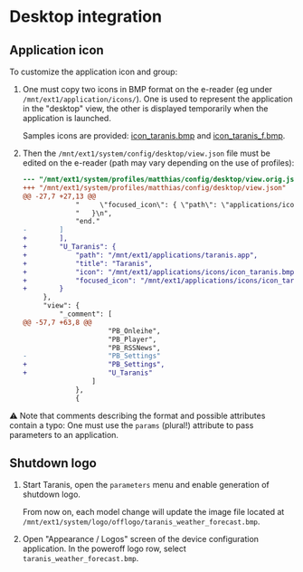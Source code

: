 # Desktop integration

## Application icon

To customize the application icon and group:

1. One must copy two icons in BMP format on the e-reader (eg under
   `/mnt/ext1/application/icons/`). One is used to represent the
   application in the "desktop" view, the other is displayed
   temporarily when the application is launched.
   
   Samples icons are provided: [icon_taranis.bmp](./icon_taranis.bmp) and
   [icon_taranis_f.bmp](./icon_taranis_f.bmp).
   
2. Then the `/mnt/ext1/system/config/desktop/view.json` file must be
   edited on the e-reader (path may vary depending on the use of
   profiles):
   
   ```diff
   --- "/mnt/ext1/system/profiles/matthias/config/desktop/view.orig.json"	2023-09-30 20:20:34.454795306 +0200
   +++ "/mnt/ext1/system/profiles/matthias/config/desktop/view.json"	2023-09-30 20:21:06.283101211 +0200
   @@ -27,7 +27,13 @@
                "     \"focused_icon\": { \"path\": \"applications/icons/my_calc_icon_f.bmp\" }\n",
                "   }\n",
                "end."
   -        ]
   +        ],
   +        "U_Taranis": {
   +            "path": "/mnt/ext1/applications/taranis.app",
   +            "title": "Taranis",
   +            "icon": "/mnt/ext1/applications/icons/icon_taranis.bmp",
   +            "focused_icon": "/mnt/ext1/applications/icons/icon_taranis_f.bmp"
   +        }
        },
        "view": {
            "_comment": [
   @@ -57,7 +63,8 @@
                        "PB_Onleihe",
                        "PB_Player",
                        "PB_RSSNews",
   -                    "PB_Settings"
   +                    "PB_Settings",
   +                    "U_Taranis"
                    ]
                },
                {
   ```

⚠️ Note that comments describing the format and possible attributes
contain a typo: One must use the `params` (plural!) attribute to pass
parameters to an application.

## Shutdown logo

1. Start Taranis, open the `parameters` menu and enable generation of
   shutdown logo.
   
   From now on, each model change will update the image file located at
   `/mnt/ext1/system/logo/offlogo/taranis_weather_forecast.bmp`.

2. Open "Appearance / Logos" screen of the device configuration
   application. In the poweroff logo row, select
   `taranis_weather_forecast.bmp`.
